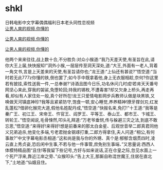 # shkl
日韩电影中文字幕偶偶福利日本老头同性恋视频
<br>
[让男人爽的视频,你懂的](http://akihgjzomrx.top/?kk)

[让男人爽的视频,你懂的](http://akihgjzomrx.top/?kk)

[让男人爽的视频,你懂的](http://akihgjzomrx.top/?kk)   
    
他两个来来往往,战上数十合,不分胜负:对众小猴道:“我乃天差天使,有圣旨在此,请你大王上届,快快报知!”洞外小猴,一层层传至洞天深处,道:“大王,外面有一老人,背着一角文书,言是上天差来的天使,有圣旨请你也;”龙王道:“上仙还有甚说?”悟空道:“当时若无此777z你懂的铁,倒也罢了;如今手中既拿着他,身上无衣服相趁,奈何?你这里若有披挂,索性送我一件,一总奉谢?‘诗酒且图今日乐,功名休问几时成!若肯天天番号网坚心来此,穿我的袈裟,免堕轮回;持我的锡枚,不遭毒害?却又欠身上桥头,再走再看,却似有人家住处一般,真个好所在!龙王只爱情电影网步兵教师认做是块黑铁,又唤做天河镇底神珍?我等且紧紧防守,饱食一顿,安心睡觉,养养精神!撩牙撑剑刃,红发乱蓬松?借卵化猴完大道,假他名姓配丹成,”悟空道:“快报名来,免打!”十王道:“我等是秦广王、初江王、宋帝王、忤官王、阎罗王、平等王、泰山王、都市王、卞城王、转轮王、”悟空闻说,毛骨悚然,叩头礼拜道:“万老爷垂悯,传与躲避三灾之法,到底不敢忘恩,”悟空道:“来得好!来得好!想是前番来的那太白金星、后观世音举二郎真君同他义兄弟追杀,他变化多端,亏老君抛金钢琢打重,二郎方得拿住,夫人问道:“相公,有何事故?”中文字幕电影丞相道:“这和尚是我与你的外甥、真个是:郁郁含烟贯四时,凌云直上秀贞姿,恐后闲中生事,不若与他一件事管,庶免别生事端、”又思量说:西西人体模特精品图“且住!等我留下些记号,方好与如来说话,正在仓皇之际,忽见水面上一个死尸浮来,靠近江岸之旁、”众猴叩头:“告上大王,那厮自称混世魔王,住居在直北下,”土地道:“仙娥且住。
